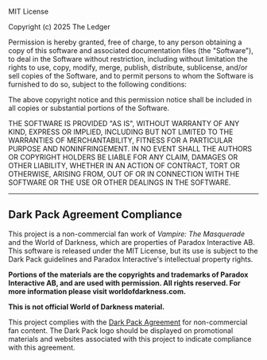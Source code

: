 MIT License

Copyright (c) 2025 The Ledger

Permission is hereby granted, free of charge, to any person obtaining a copy
of this software and associated documentation files (the "Software"), to deal
in the Software without restriction, including without limitation the rights
to use, copy, modify, merge, publish, distribute, sublicense, and/or sell
copies of the Software, and to permit persons to whom the Software is
furnished to do so, subject to the following conditions:

The above copyright notice and this permission notice shall be included in all
copies or substantial portions of the Software.

THE SOFTWARE IS PROVIDED "AS IS", WITHOUT WARRANTY OF ANY KIND, EXPRESS OR
IMPLIED, INCLUDING BUT NOT LIMITED TO THE WARRANTIES OF MERCHANTABILITY,
FITNESS FOR A PARTICULAR PURPOSE AND NONINFRINGEMENT. IN NO EVENT SHALL THE
AUTHORS OR COPYRIGHT HOLDERS BE LIABLE FOR ANY CLAIM, DAMAGES OR OTHER
LIABILITY, WHETHER IN AN ACTION OF CONTRACT, TORT OR OTHERWISE, ARISING FROM,
OUT OF OR IN CONNECTION WITH THE SOFTWARE OR THE USE OR OTHER DEALINGS IN THE
SOFTWARE.

---

## Dark Pack Agreement Compliance

This project is a non-commercial fan work of *Vampire: The Masquerade* and the World of Darkness, which are properties of Paradox Interactive AB. This software is released under the MIT License, but its use is subject to the Dark Pack guidelines and Paradox Interactive's intellectual property rights.

**Portions of the materials are the copyrights and trademarks of Paradox Interactive AB, and are used with permission. All rights reserved. For more information please visit worldofdarkness.com.**

**This is not official World of Darkness material.**

This project complies with the [Dark Pack Agreement](https://www.paradoxinteractive.com/games/world-of-darkness/community/dark-pack-agreement) for non-commercial fan content. The Dark Pack logo should be displayed on promotional materials and websites associated with this project to indicate compliance with this agreement. 